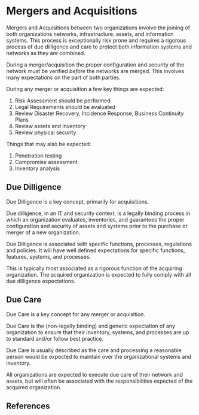 # Mergers and Acquisitions

Mergers and Acquisitions between two organizations involve the joining of both organizations networks, infrastructure, assets, and information systems. This process is exceptionally risk prone and requires a rigorous process of due dilligence and care to protect both information systems and networks as they are combined.

During a merger/acquisition the proper configuration and security of the network must be verified *before* the networks are merged. This involves many expectations on the part of both parties.

During any merger or acquisition a few key things are expected:
1. Risk Assessment should be performed
1. Legal Requirements should be evaluated
1. Review Disaster Recovery, Incidence Response, Business Continuity Plans
1. Review assets and inventory
1. Review physical security

Things that may also be expected:
1. Penetration testing
1. Compromise assessment
1. Inventory analysis

## Due Dilligence

Due Dilligence is a key concept, primarily for acquisitions.

Due dilligence, in an IT and security context, is a legally binding process in which an organization evaluates, inventories, and guarantees the proper configuration and security of assets and systems prior to the purchase or merger of a new organization.

Due Dilligence is associated with specific functions, processes, regulations and policies. It will have well defined expectations for specific functions, features, systems, and processes.

This is typically most associated as a rigorous function of the acquiring organization. The acquired organization is expected to fully comply with all due dilligence expectations.

## Due Care

Due Care is a key concept for any merger or acquisition.

Due Care is the (non-legally binding) and generic expectation of any organization to ensure that their inventory, systems, and processes are up to standard and/or follow best practice.

Due Care is usually described as the care and processing a reasonable person would be expected to maintain over the organizational systems and inventory.

All organizations are expected to execute due care of their network and assets, but will often be associated with the responsibilities expected of the acquired organization.

## References

